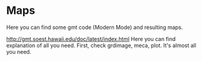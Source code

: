# Maps

Here you can find some gmt code (Modern Mode) and resulting maps. 

http://gmt.soest.hawaii.edu/doc/latest/index.html Here you can find explanation of all you need. First,  check  grdimage, meca, plot. It's almost all you need.
